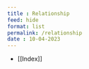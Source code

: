 ```yaml
---
title : Relationship
feed: hide
format: list
permalink: /relationship
date : 10-04-2023
---
```


-  [[Index]]


